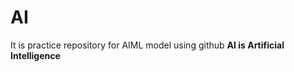 # AI
It is practice repository for AIML model using github
<strong>AI is Artificial Intelligence</Strong>
